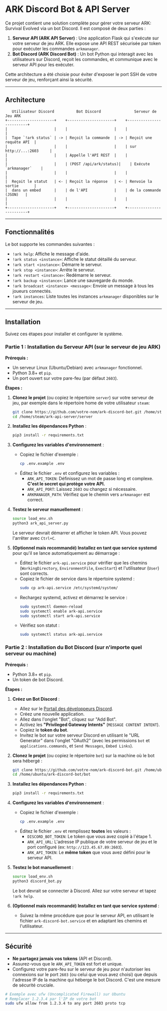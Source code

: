 # ARK Discord Bot & API Server

Ce projet contient une solution complète pour gérer votre serveur ARK: Survival Evolved via un bot Discord. Il est composé de deux parties :

1.  **Serveur API (ARK API Server)** : Une application Flask qui s'exécute sur votre serveur de jeu ARK. Elle expose une API REST sécurisée par token pour exécuter les commandes `arkmanager`.
2.  **Bot Discord (ARK Discord Bot)** : Un bot Python qui interagit avec les utilisateurs sur Discord, reçoit les commandes, et communique avec le serveur API pour les exécuter.

Cette architecture a été choisie pour éviter d'exposer le port SSH de votre serveur de jeu, renforçant ainsi la sécurité.

---

## Architecture

```
   Utilisateur Discord          Bot Discord               Serveur de Jeu ARK
+---------------------+    +---------------------+    +-------------------------+
|                     |    |                     |    |                         |
|  Tape `!ark status` | -> | Reçoit la commande  | -> | Reçoit une requête API  |
|                     |    |                     |    | sur http://...:2603     |
|                     |    | Appelle l'API REST  |    |                         |
|                     |    | (POST /api/ark/status)|    | Exécute `arkmanager`    |
|                     |    |                     |    |                         |
|  Reçoit le statut   | <- | Reçoit la réponse   | <- | Renvoie la sortie       |
|  dans un embed      |    | de l'API            |    | de la commande (JSON)   |
|                     |    |                     |    |                         |
+---------------------+    +---------------------+    +-------------------------+
```

---

## Fonctionnalités

Le bot supporte les commandes suivantes :

-   `!ark help`: Affiche le message d'aide.
-   `!ark status <instance>`: Affiche le statut détaillé du serveur.
-   `!ark start <instance>`: Démarre le serveur.
-   `!ark stop <instance>`: Arrête le serveur.
-   `!ark restart <instance>`: Redémarre le serveur.
-   `!ark backup <instance>`: Lance une sauvegarde du monde.
-   `!ark broadcast <instance> <message>`: Envoie un message à tous les joueurs connectés.
-   `!ark instances`: Liste toutes les instances `arkmanager` disponibles sur le serveur de jeu.

---

## Installation

Suivez ces étapes pour installer et configurer le système.

### Partie 1 : Installation du Serveur API (sur le serveur de jeu ARK)

**Prérequis :**

*   Un serveur Linux (Ubuntu/Debian) avec `arkmanager` fonctionnel.
*   Python 3.8+ et `pip`.
*   Un port ouvert sur votre pare-feu (par défaut `2603`).

**Étapes :**

1.  **Clonez le projet** (ou copiez le répertoire `server`) sur votre serveur de jeu, par exemple dans le répertoire home de votre utilisateur `steam`:
    ```bash
    git clone https://github.com/votre-nom/ark-discord-bot.git /home/steam/ark-api-server
    cd /home/steam/ark-api-server/server
    ```

2.  **Installez les dépendances Python** :
    ```bash
    pip3 install -r requirements.txt
    ```

3.  **Configurez les variables d'environnement** :
    -   Copiez le fichier d'exemple :
        ```bash
        cp .env.example .env
        ```
    -   Éditez le fichier `.env` et configurez les variables :
        -   `ARK_API_TOKEN`: Définissez un mot de passe long et complexe. **C'est le secret qui protège votre API.**
        -   `ARK_API_PORT`: Laissez `2603` ou changez si nécessaire.
        -   `ARKMANAGER_PATH`: Vérifiez que le chemin vers `arkmanager` est correct.

4.  **Testez le serveur manuellement** :
    ```bash
    source load_env.sh
    python3 ark_api_server.py
    ```
    Le serveur devrait démarrer et afficher le token API. Vous pouvez l'arrêter avec `Ctrl+C`.

5.  **(Optionnel mais recommandé) Installez en tant que service systemd** pour qu'il se lance automatiquement au démarrage :
    -   Éditez le fichier `ark-api.service` pour vérifier que les chemins (`WorkingDirectory`, `EnvironmentFile`, `ExecStart`) et l'utilisateur (`User`) sont corrects.
    -   Copiez le fichier de service dans le répertoire systemd :
        ```bash
        sudo cp ark-api.service /etc/systemd/system/
        ```
    -   Rechargez systemd, activez et démarrez le service :
        ```bash
        sudo systemctl daemon-reload
        sudo systemctl enable ark-api.service
        sudo systemctl start ark-api.service
        ```
    -   Vérifiez son statut :
        ```bash
        sudo systemctl status ark-api.service
        ```

### Partie 2 : Installation du Bot Discord (sur n'importe quel serveur ou machine)

**Prérequis :**

*   Python 3.8+ et `pip`.
*   Un token de bot Discord.

**Étapes :**

1.  **Créez un Bot Discord** :
    -   Allez sur le [Portail des développeurs Discord](https://discord.com/developers/applications).
    -   Créez une nouvelle application.
    -   Allez dans l'onglet "Bot", cliquez sur "Add Bot".
    -   Activez les **"Privileged Gateway Intents"** (`MESSAGE CONTENT INTENT`).
    -   Copiez le **token du bot**.
    -   Invitez le bot sur votre serveur Discord en utilisant le "URL Generator" dans l'onglet "OAuth2" (avec les permissions `bot` et `applications.commands`, et `Send Messages`, `Embed Links`).

2.  **Clonez le projet** (ou copiez le répertoire `bot`) sur la machine où le bot sera hébergé :
    ```bash
    git clone https://github.com/votre-nom/ark-discord-bot.git /home/ubuntu/ark-discord-bot
    cd /home/ubuntu/ark-discord-bot/bot
    ```

3.  **Installez les dépendances Python** :
    ```bash
    pip3 install -r requirements.txt
    ```

4.  **Configurez les variables d'environnement** :
    -   Copiez le fichier d'exemple :
        ```bash
        cp .env.example .env
        ```
    -   Éditez le fichier `.env` et remplissez **toutes** les valeurs :
        -   `DISCORD_BOT_TOKEN`: Le token que vous avez copié à l'étape 1.
        -   `ARK_API_URL`: L'adresse IP publique de votre serveur de jeu et le port configuré (ex: `http://123.45.67.89:2603`).
        -   `ARK_API_TOKEN`: Le **même token** que vous avez défini pour le serveur API.

5.  **Testez le bot manuellement** :
    ```bash
    source load_env.sh
    python3 discord_bot.py
    ```
    Le bot devrait se connecter à Discord. Allez sur votre serveur et tapez `!ark help`.

6.  **(Optionnel mais recommandé) Installez en tant que service systemd** :
    -   Suivez la même procédure que pour le serveur API, en utilisant le fichier `ark-discord-bot.service` et en adaptant les chemins et l'utilisateur.

---

## Sécurité

-   **Ne partagez jamais vos tokens** (API et Discord).
-   Assurez-vous que le `ARK_API_TOKEN` est fort et unique.
-   Configurez votre pare-feu sur le serveur de jeu pour n'autoriser les connexions sur le port `2603` (ou celui que vous avez choisi) que depuis l'adresse IP de la machine qui héberge le bot Discord. C'est une mesure de sécurité cruciale.

```bash
# Exemple avec ufw (Uncomplicated Firewall) sur Ubuntu
# Remplacer 1.2.3.4 par l'IP de votre bot
sudo ufw allow from 1.2.3.4 to any port 2603 proto tcp
```

